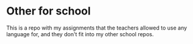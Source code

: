 # Other for school
This is a repo with my assignments that the teachers allowed to use any language for, and they don't fit into my other school repos.
